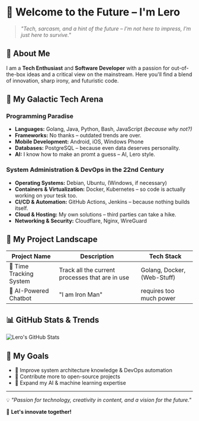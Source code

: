 # 👾 Welcome to the Future – I'm Lero

> *"Tech, sarcasm, and a hint of the future – I'm not here to impress, I'm just here to survive."*

## 🌌 About Me
I am a **Tech Enthusiast** and **Software Developer** with a passion for out-of-the-box ideas and a critical view on the mainstream. Here you'll find a blend of innovation, sharp irony, and futuristic code.

## 🚀 My Galactic Tech Arena

### **Programming Paradise**
- **Languages:** Golang, Java, Python, Bash, JavaScript *(because why not?)*
- **Frameworks:** No thanks – outdated trends are over.
- **Mobile Development:** Android, iOS, Windows Phone
- **Databases:** PostgreSQL – because even data deserves personality.
- **AI:** I know how to make an promt a guess – AI, Lero style.

### **System Administration & DevOps in the 22nd Century**
- **Operating Systems:** Debian, Ubuntu, (Windows, if necessary)
- **Containers & Virtualization:** Docker, Kubernetes – so code is actually working on your tesk too.
- **CI/CD & Automation:** GitHub Actions, Jenkins – because nothing builds itself.
- **Cloud & Hosting:** My own solutions – third parties can take a hike.
- **Networking & Security:** Cloudflare, Nginx, WireGuard

## 🔮 My Project Landscape

| Project Name | Description | Tech Stack |
|-------------|-------------|------------|
| 🚀 Time Tracking System | Track all the current processes that are in use | Golang, Docker, (Web-Stuff)
| 🤖 AI-Powered Chatbot | "I am Iron Man" | requires too much power |

## 📊 GitHub Stats & Trends

![Lero's GitHub Stats](https://github-readme-stats.vercel.app/api?username=L-E-R-O&show_icons=true&theme=midnight-purple&count_private=true&include_all_commits=true)


## 🎯 My Goals
- 🔹 Improve system architecture knowledge & DevOps automation
- 🔹 Contribute more to open-source projects
- 🔹 Expand my AI & machine learning expertise

---
💡 *"Passion for technology, creativity in content, and a vision for the future."*

🚀 **Let's innovate together!**
